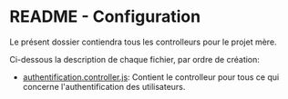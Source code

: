 # README - Configuration

Le présent dossier contiendra tous les controlleurs pour le projet mère.

Ci-dessous la description de chaque fichier, par ordre de création: 
- [authentification.controller.js](./authentification.controller.md): Contient le controlleur pour tous ce qui concerne l'authentification des utilisateurs.
